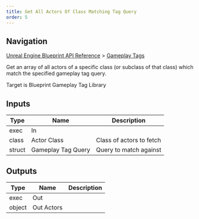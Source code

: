 ```yaml
---
title: Get All Actors Of Class Matching Tag Query
order: 5
---
```

## Navigation

[Unreal Engine Blueprint API Reference](https://dev.epicgames.com/documentation/en-us/unreal-engine/BlueprintAPI) > [Gameplay Tags](https://dev.epicgames.com/documentation/en-us/unreal-engine/BlueprintAPI/GameplayTags)

Get an array of all actors of a specific class (or subclass of that class) which match the specified gameplay tag query.

Target is Blueprint Gameplay Tag Library

## Inputs

| Type | Name | Description |
| --- | --- | --- |
| exec | In |  |
| class | Actor Class | Class of actors to fetch |
| struct | Gameplay Tag Query | Query to match against |

## Outputs

| Type | Name | Description |
| --- | --- | --- |
| exec | Out |  |
| object | Out Actors |  |
